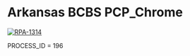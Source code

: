 # Arkansas BCBS PCP_Chrome

[![RPA-1314](href="/browse/RPA-1314")](https://jira.ssnc.global/browse/RPA-1314)                                            

PROCESS_ID = 196












 
